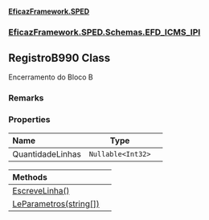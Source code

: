 #### [EficazFramework.SPED](EficazFrameworkSPED.md 'EficazFramework SPED')
### [EficazFramework.SPED.Schemas.EFD_ICMS_IPI](EficazFramework.SPED.Schemas.EFD_ICMS_IPI.md 'EficazFramework.SPED.Schemas.EFD_ICMS_IPI')

## RegistroB990 Class

Encerramento do Bloco B

### Remarks
### Properties

| Name | Type | |
| :--- | :---: | :--- |
| QuantidadeLinhas | `Nullable<Int32>` |  |

| Methods | |
| :--- | :--- |
| [EscreveLinha()](EficazFramework.SPED.Schemas.EFD_ICMS_IPI/RegistroB990/EscreveLinha().md 'EficazFramework.SPED.Schemas.EFD_ICMS_IPI.RegistroB990.EscreveLinha()') | |
| [LeParametros(string[])](EficazFramework.SPED.Schemas.EFD_ICMS_IPI/RegistroB990/LeParametros(string[]).md 'EficazFramework.SPED.Schemas.EFD_ICMS_IPI.RegistroB990.LeParametros(string[])') | |
